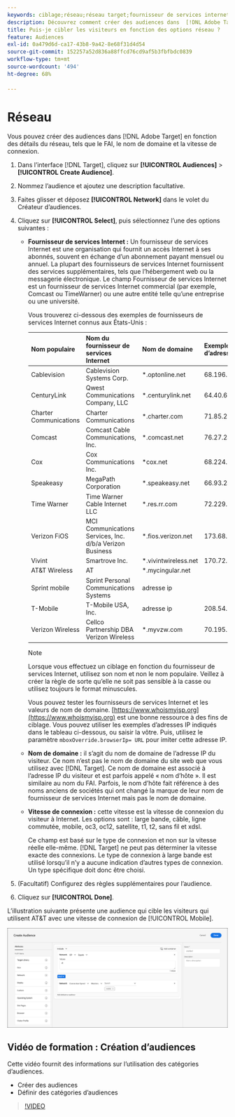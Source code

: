 ```yaml
---
keywords: ciblage;réseau;réseau target;fournisseur de services internet;fsi;nom de domaine;vitesse de connexion;fournisseur de services internet target;nom de domaine target;vitesse de connexion target
description: Découvrez comment créer des audiences dans  [!DNL Adobe Target]  en fonction des détails du réseau.
title: Puis-je cibler les visiteurs en fonction des options réseau ?
feature: Audiences
exl-id: 0a479d6d-ca17-43b8-9a42-8e68f31d4d54
source-git-commit: 152257a52d836a88ffcd76cd9af5b3fbfbdc0839
workflow-type: tm+mt
source-wordcount: '494'
ht-degree: 68%

---
```


# Réseau

Vous pouvez créer des audiences dans [!DNL Adobe Target] en fonction des détails du réseau, tels que le FAI, le nom de domaine et la vitesse de connexion.

1. Dans l’interface [!DNL Target], cliquez sur **[!UICONTROL Audiences]** > **[!UICONTROL Create Audience]**.
1. Nommez l’audience et ajoutez une description facultative.
1. Faites glisser et déposez **[!UICONTROL Network]** dans le volet du Créateur d’audiences.
1. Cliquez sur **[!UICONTROL Select]**, puis sélectionnez l’une des options suivantes :

   * **Fournisseur de services Internet :** Un fournisseur de services Internet est une organisation qui fournit un accès Internet à ses abonnés, souvent en échange d’un abonnement payant mensuel ou annuel. La plupart des fournisseurs de services Internet fournissent des services supplémentaires, tels que l’hébergement web ou la messagerie électronique. Le champ Fournisseur de services Internet est un fournisseur de services Internet commercial (par exemple, Comcast ou TimeWarner) ou une autre entité telle qu’une entreprise ou une université.

     Vous trouverez ci-dessous des exemples de fournisseurs de services Internet connus aux États-Unis :

     | Nom populaire | Nom du fournisseur de services Internet | Nom de domaine | Exemple d’adresse IP |
     |---|---|---|---|
     | Cablevision | Cablevision Systems Corp. | &#42;.optonline.net | 68.196.130.239 |
     | CenturyLink | Qwest Communications Company, LLC | &#42;.centurylink.net | 64.40.65.0 |
     | Charter Communications | Charter Communications | &#42;.charter.com | 71.85.225.124 |
     | Comcast | Comcast Cable Communications, Inc. | &#42;.comcast.net | 76.27.24.28 |
     | Cox | Cox Communications Inc. | &#42;cox.net | 68.224.174.22 |
     | Speakeasy | MegaPath Corporation | &#42;.speakeasy.net | 66.93.240.0 |
     | Time Warner | Time Warner Cable Internet LLC | &#42;.res.rr.com | 72.229.28.185 |
     | Verizon FiOS | MCI Communications Services, Inc. d/b/a Verizon Business | &#42;.fios.verizon.net | 173.68.112.34 |
     | Vivint | Smartrove Inc. | &#42;.vivintwireless.net | 170.72.26.105 |
     | AT&amp;T Wireless | AT | &#42;.mycingular.net |  |
     | Sprint mobile | Sprint Personal Communications Systems | adresse ip |  |
     | T-Mobile | T-Mobile USA, Inc. | adresse ip | 208.54.86.0 |
     | Verizon Wireless | Cellco Partnership DBA Verizon Wireless | &#42;.myvzw.com | 70.195.74.199 |

     >[!NOTE]
     >
     >Lorsque vous effectuez un ciblage en fonction du fournisseur de services Internet, utilisez son nom et non le nom populaire. Veillez à créer la règle de sorte qu’elle ne soit pas sensible à la casse ou utilisez toujours le format minuscules.

     Vous pouvez tester les fournisseurs de services Internet et les valeurs de nom de domaine. [https://www.whoismyisp.org](https://www.whoismyisp.org) est une bonne ressource à des fins de ciblage. Vous pouvez utiliser les exemples d’adresses IP indiqués dans le tableau ci-dessous, ou saisir la vôtre. Puis, utilisez le paramètre `mboxOverride.browserIp= URL` pour imiter cette adresse IP.

   * **Nom de domaine :** il s’agit du nom de domaine de l’adresse IP du visiteur. Ce nom n’est pas le nom de domaine du site web que vous utilisez avec [!DNL Target]. Ce nom de domaine est associé à l’adresse IP du visiteur et est parfois appelé « nom d’hôte ». Il est similaire au nom du FAI. Parfois, le nom d’hôte fait référence à des noms anciens de sociétés qui ont changé la marque de leur nom de fournisseur de services Internet mais pas le nom de domaine.
   * **Vitesse de connexion :** cette vitesse est la vitesse de connexion du visiteur à Internet. Les options sont : large bande, câble, ligne commutée, mobile, oc3, oc12, satellite, t1, t2, sans fil et xdsl.

     Ce champ est basé sur le type de connexion et non sur la vitesse réelle elle-même. [!DNL Target] ne peut pas déterminer la vitesse exacte des connexions. Le type de connexion à large bande est utilisé lorsqu’il n’y a aucune indication d’autres types de connexion. Un type spécifique doit donc être choisi.

1. (Facultatif) Configurez des règles supplémentaires pour l’audience.
1. Cliquez sur **[!UICONTROL Done]**.

L’illustration suivante présente une audience qui cible les visiteurs qui utilisent AT&amp;T avec une vitesse de connexion de [!UICONTROL Mobile].

![Ciblage de réseau](assets/target_network.png)

## Vidéo de formation : Création d’audiences

Cette vidéo fournit des informations sur l’utilisation des catégories d’audiences.

* Créer des audiences
* Définir des catégories d’audiences

>[!VIDEO](https://video.tv.adobe.com/v/17392)
